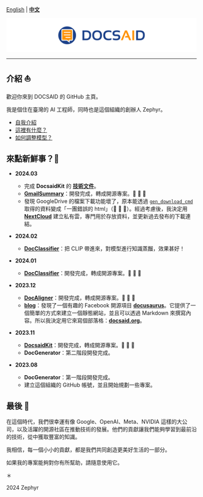 [English](./profile/README_en.md) | **[中文](./profile/README.md)**

<div align="center">
  <img src="https://github.com/DocsaidLab/.github/blob/main/cover.png" width="1000"/>
</div>

---

## 介紹 ⛵

歡迎你來到 DOCSAID 的 GitHub 主頁。

我是個住在臺灣的 AI 工程師，同時也是這個組織的創辦人 Zephyr。

- [自我介紹](./profile/自我介紹.md)
- [這裡有什麼？](./profile/這裡有什麼.md)
- [如何調整模型？](./profile/如何調整模型.md)

## 來點新鮮事？🚀

- **2024.03**

  - 完成 **DocsaidKit** 的 [**技術文件**](https://docsaid.org/category/docsaidkit)。
  - [**GmailSummary**](https://github.com/DocsaidLab/GmailSummary)：開發完成，轉成開源專案。🎉 🎉 🎉
  - 發現 GoogleDrive 的檔案下載功能壞了，原本能透過 [`gen_download_cmd`](https://github.com/DocsaidLab/DocsaidKit/blob/f281acd3f7f688fa7a71b70d92c6d3ef0ea2f5ca/docsaidkit/utils/utils.py#L66) 取得的資料變成「一團錯誤的 html」（👻 👻 👻）。經過考慮後，我決定用 [**NextCloud**](https://github.com/nextcloud) 建立私有雲，專門用於存放資料，並更新過去發布的下載連結。

- **2024.02**

  - [**DocClassifier**](https://github.com/DocsaidLab/DocClassifier)：把 CLIP 帶進來，對模型進行知識蒸餾，效果甚好！

- **2024.01**

  - [**DocClassifier**](https://github.com/DocsaidLab/DocClassifier)：開發完成，轉成開源專案。🎉 🎉 🎉

- **2023.12**

  - [**DocAligner**](https://github.com/DocsaidLab/DocAligner)：開發完成，轉成開源專案。🎉 🎉 🎉
  - [**blog**](https://github.com/DocsaidLab/blog)：發現了一個有趣的 Facebook 開源項目 [**docusaurus**](https://github.com/facebook/docusaurus)。它提供了一個簡單的方式來建立一個靜態網站，並且可以透過 Markdown 來撰寫內容。所以我決定用它來寫個部落格：[**docsaid.org**](https://docsaid.org/)。

- **2023.11**

  - [**DocsaidKit**](https://github.com/DocsaidLab/DocsaidKit)：開發完成，轉成開源專案。🎉 🎉 🎉
  - **DocGenerator**：第二階段開發完成。

- **2023.08**

  - **DocGenerator**：第一階段開發完成。
  - 建立這個組織的 GitHub 帳號，並且開始規劃一些專案。

## 最後 🍹

在這個時代，我們很幸運有像 Google、OpenAI、Meta、NVIDIA 這樣的大公司，以及活躍的開源社區在推動技術的發展。他們的貢獻讓我們能夠學習到最前沿的技術，從中獲取豐富的知識。

我相信，每一個小小的貢獻，都是我們共同創造更美好生活的一部分。

如果我的專案能夠對你有所幫助，請隨意使用它。

＊

2024 Zephyr
